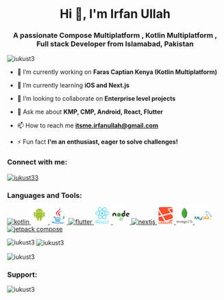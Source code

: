 <h1 align="center">Hi 👋, I'm Irfan Ullah</h1>
<h3 align="center">A passionate Compose Multiplatform , Kotlin Multiplatform , Full stack Developer from Islamabad, Pakistan</h3>

<p align="left"> <img src="https://komarev.com/ghpvc/?username=iukust3&label=Profile%20views&color=0e75b6&style=flat" alt="iukust3" /> </p>

- 🔭 I’m currently working on **Faras Captian Kenya (Kotlin Multiplatform)**

- 🌱 I’m currently learning **iOS and Next.js**

- 👯 I’m looking to collaborate on **Enterprise level projects**

- 💬 Ask me about **KMP, CMP, Android, React, Flutter**

- 📫 How to reach me **itsme.irfanullah@gmail.com**

- ⚡ Fun fact **I'm an enthusiast, eager to solve challenges!**

<h3 align="left">Connect with me:</h3>
<p align="left">
<a href="https://linkedin.com/in/iukust33" target="blank"><img align="center" src="https://raw.githubusercontent.com/rahuldkjain/github-profile-readme-generator/master/src/images/icons/Social/linked-in-alt.svg" alt="iukust33" height="30" width="40" /></a>
</p>

<h3 align="left">Languages and Tools:</h3>
<p align="left">
    <a href="https://kotlinlang.org" target="_blank" rel="noreferrer">
        <img src="https://www.vectorlogo.zone/logos/kotlinlang/kotlinlang-icon.svg" alt="kotlin" width="40"
            height="40" />
    </a>
    <a href="https://developer.android.com" target="_blank" rel="noreferrer">
        <img src="https://raw.githubusercontent.com/devicons/devicon/master/icons/android/android-original-wordmark.svg"
            alt="android" width="40" height="40" />
    </a>
    <a href="https://www.java.com" target="_blank" rel="noreferrer">
        <img src="https://raw.githubusercontent.com/devicons/devicon/master/icons/java/java-original.svg" alt="java"
            width="40" height="40" />
    </a>
    <a href="https://flutter.dev" target="_blank" rel="noreferrer">
        <img src="https://www.vectorlogo.zone/logos/flutterio/flutterio-icon.svg" alt="flutter" width="40"
            height="40" />
    </a>
    <a href="https://reactjs.org/" target="_blank" rel="noreferrer">
        <img src="https://raw.githubusercontent.com/devicons/devicon/master/icons/react/react-original-wordmark.svg"
            alt="react" width="40" height="40" />
    </a>
    <a href="https://nodejs.org" target="_blank" rel="noreferrer">
        <img src="https://raw.githubusercontent.com/devicons/devicon/master/icons/nodejs/nodejs-original-wordmark.svg"
            alt="nodejs" width="40" height="40" />
    </a>
    <a href="https://nextjs.org/" target="_blank" rel="noreferrer">
        <img src="https://cdn.worldvectorlogo.com/logos/nextjs-2.svg" alt="nextjs" width="40" height="40" />
    </a>
    <a href="https://laravel.com/" target="_blank" rel="noreferrer">
        <img src="https://raw.githubusercontent.com/devicons/devicon/master/icons/laravel/laravel-plain-wordmark.svg"
            alt="laravel" width="40" height="40" />
    </a>
    <a href="https://www.mongodb.com/" target="_blank" rel="noreferrer">
        <img src="https://raw.githubusercontent.com/devicons/devicon/master/icons/mongodb/mongodb-original-wordmark.svg"
            alt="mongodb" width="40" height="40" />
    </a>
    <a href="https://www.mysql.com/" target="_blank" rel="noreferrer">
        <img src="https://raw.githubusercontent.com/devicons/devicon/master/icons/mysql/mysql-original-wordmark.svg"
            alt="mysql" width="40" height="40" />
    </a>
    <a href="https://developer.android.com/jetpack/compose" target="_blank" rel="noreferrer">
        <img src="https://img.shields.io/badge/Jetpack%20Compose-4285F4?style=for-the-badge&logo=jetpack-compose&logoColor=white"
            alt="jetpack compose" />
    </a>
</p>

<p><img align="left" src="https://github-readme-stats.vercel.app/api/top-langs?username=iukust3&show_icons=true&locale=en&layout=compact" alt="iukust3" /></p>

<p>&nbsp;<img align="center" src="https://github-readme-stats.vercel.app/api?username=iukust3&show_icons=true&locale=en" alt="iukust3" /></p>

<p><img align="center" src="https://github-readme-streak-stats.herokuapp.com/?user=iukust3&" alt="iukust3" /></p>

<h3 align="left">Support:</h3>
<p><a href="https://www.buymeacoffee.com/iukust3"> <img align="left" src="https://cdn.buymeacoffee.com/buttons/v2/default-yellow.png" height="50" width="210" alt="iukust3" /></a></p><br><br>

